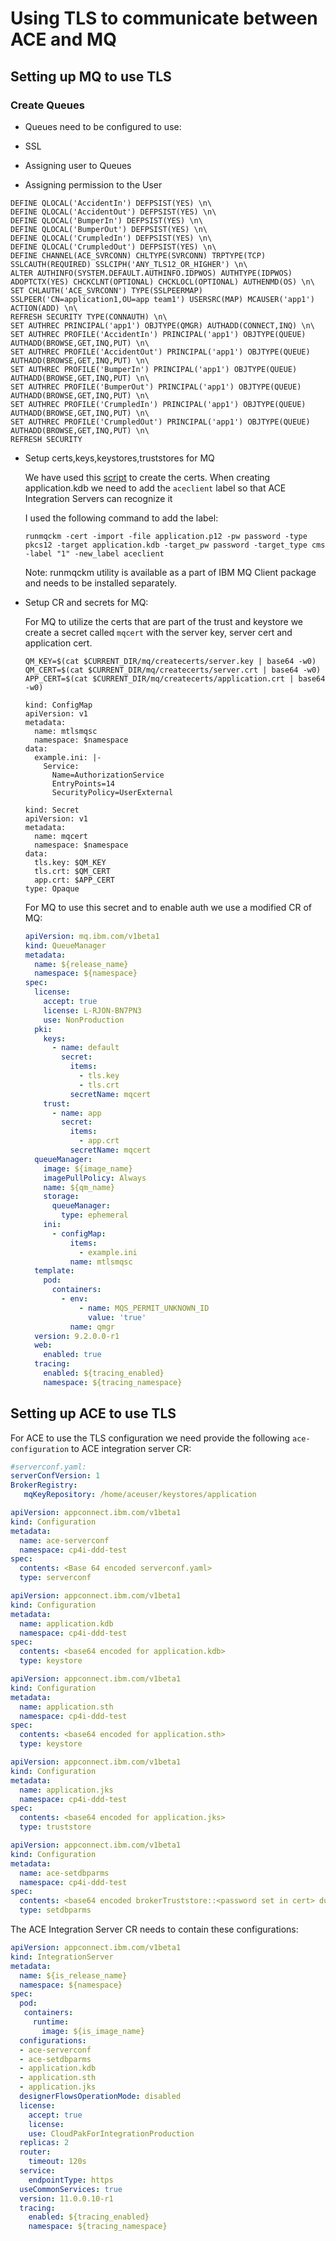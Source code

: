 # Using TLS to communicate between ACE and MQ

## Setting up MQ to use TLS

### Create Queues 
- Queues need to be configured to use:
 
 - SSL
 - Assigning user to Queues
 - Assigning permission to the User

 ```
DEFINE QLOCAL('AccidentIn') DEFPSIST(YES) \n\
DEFINE QLOCAL('AccidentOut') DEFPSIST(YES) \n\
DEFINE QLOCAL('BumperIn') DEFPSIST(YES) \n\
DEFINE QLOCAL('BumperOut') DEFPSIST(YES) \n\
DEFINE QLOCAL('CrumpledIn') DEFPSIST(YES) \n\
DEFINE QLOCAL('CrumpledOut') DEFPSIST(YES) \n\
DEFINE CHANNEL(ACE_SVRCONN) CHLTYPE(SVRCONN) TRPTYPE(TCP) SSLCAUTH(REQUIRED) SSLCIPH('ANY_TLS12_OR_HIGHER') \n\
ALTER AUTHINFO(SYSTEM.DEFAULT.AUTHINFO.IDPWOS) AUTHTYPE(IDPWOS) ADOPTCTX(YES) CHCKCLNT(OPTIONAL) CHCKLOCL(OPTIONAL) AUTHENMD(OS) \n\
SET CHLAUTH('ACE_SVRCONN') TYPE(SSLPEERMAP) SSLPEER('CN=application1,OU=app team1') USERSRC(MAP) MCAUSER('app1') ACTION(ADD) \n\
REFRESH SECURITY TYPE(CONNAUTH) \n\
SET AUTHREC PRINCIPAL('app1') OBJTYPE(QMGR) AUTHADD(CONNECT,INQ) \n\
SET AUTHREC PROFILE('AccidentIn') PRINCIPAL('app1') OBJTYPE(QUEUE) AUTHADD(BROWSE,GET,INQ,PUT) \n\
SET AUTHREC PROFILE('AccidentOut') PRINCIPAL('app1') OBJTYPE(QUEUE) AUTHADD(BROWSE,GET,INQ,PUT) \n\
SET AUTHREC PROFILE('BumperIn') PRINCIPAL('app1') OBJTYPE(QUEUE) AUTHADD(BROWSE,GET,INQ,PUT) \n\
SET AUTHREC PROFILE('BumperOut') PRINCIPAL('app1') OBJTYPE(QUEUE) AUTHADD(BROWSE,GET,INQ,PUT) \n\
SET AUTHREC PROFILE('CrumpledIn') PRINCIPAL('app1') OBJTYPE(QUEUE) AUTHADD(BROWSE,GET,INQ,PUT) \n\
SET AUTHREC PROFILE('CrumpledOut') PRINCIPAL('app1') OBJTYPE(QUEUE) AUTHADD(BROWSE,GET,INQ,PUT) \n\
REFRESH SECURITY
```

- Setup certs,keys,keystores,truststores for MQ
    
    We have used this [script](./createcerts/generate-test-cert.sh) to create the certs.
    When creating application.kdb we need to add the `aceclient` label so that ACE Integration Servers can recognize it

    I used the following command to add the label:

    `runmqckm -cert -import -file application.p12 -pw password -type pkcs12 -target application.kdb -target_pw password -target_type cms -label "1" -new_label aceclient`

    Note: runmqckm utility is available as a part of IBM MQ Client package and needs to be installed separately.

- Setup CR and secrets for MQ:
  
    For MQ to utilize the certs that are part of the trust and keystore we create a secret called `mqcert` with the server key, server cert and application cert.

    ```
    QM_KEY=$(cat $CURRENT_DIR/mq/createcerts/server.key | base64 -w0)
    QM_CERT=$(cat $CURRENT_DIR/mq/createcerts/server.crt | base64 -w0)
    APP_CERT=$(cat $CURRENT_DIR/mq/createcerts/application.crt | base64 -w0)
    
    kind: ConfigMap
    apiVersion: v1
    metadata:
      name: mtlsmqsc
      namespace: $namespace
    data:
      example.ini: |-
        Service:
          Name=AuthorizationService
          EntryPoints=14
          SecurityPolicy=UserExternal

    kind: Secret
    apiVersion: v1
    metadata:
      name: mqcert
      namespace: $namespace
    data:
      tls.key: $QM_KEY
      tls.crt: $QM_CERT
      app.crt: $APP_CERT
    type: Opaque
    ```

    For MQ to use this secret and to enable auth we use a modified CR of MQ:

  ```yaml
  apiVersion: mq.ibm.com/v1beta1
  kind: QueueManager
  metadata:
    name: ${release_name}
    namespace: ${namespace}
  spec:
    license:
      accept: true
      license: L-RJON-BN7PN3
      use: NonProduction
    pki:
      keys:
        - name: default
          secret:
            items:
              - tls.key
              - tls.crt
            secretName: mqcert
      trust:
        - name: app
          secret:
            items:
              - app.crt
            secretName: mqcert
    queueManager:
      image: ${image_name}
      imagePullPolicy: Always
      name: ${qm_name}
      storage:
        queueManager:
          type: ephemeral
      ini:
        - configMap:
            items:
              - example.ini
            name: mtlsmqsc
    template:
      pod:
        containers:
          - env:
              - name: MQS_PERMIT_UNKNOWN_ID
                value: 'true'
            name: qmgr
    version: 9.2.0.0-r1
    web:
      enabled: true
    tracing:
      enabled: ${tracing_enabled}
      namespace: ${tracing_namespace}
  ```

## Setting up ACE to use TLS

For ACE to use the TLS configuration we need provide the following `ace-configuration` to ACE integration server CR:

```yaml
#serverconf.yaml:
serverConfVersion: 1
BrokerRegistry:
   mqKeyRepository: /home/aceuser/keystores/application

apiVersion: appconnect.ibm.com/v1beta1
kind: Configuration
metadata:
  name: ace-serverconf
  namespace: cp4i-ddd-test
spec:
  contents: <Base 64 encoded serverconf.yaml>
  type: serverconf
```

```yaml
apiVersion: appconnect.ibm.com/v1beta1
kind: Configuration
metadata:
  name: application.kdb
  namespace: cp4i-ddd-test
spec:
  contents: <base64 encoded for application.kdb>
  type: keystore
```
```yaml
apiVersion: appconnect.ibm.com/v1beta1
kind: Configuration
metadata:
  name: application.sth
  namespace: cp4i-ddd-test
spec:
  contents: <base64 encoded for application.sth>
  type: keystore
 ```

```yaml
apiVersion: appconnect.ibm.com/v1beta1
kind: Configuration
metadata:
  name: application.jks
  namespace: cp4i-ddd-test
spec:
  contents: <base64 encoded for application.jks>
  type: truststore
```

```yaml
apiVersion: appconnect.ibm.com/v1beta1
kind: Configuration
metadata:
  name: ace-setdbparms
  namespace: cp4i-ddd-test
spec:
  contents: <base64 encoded brokerTruststore::<password set in cert> dummy <password set in cert>>
  type: setdbparms
```

The ACE Integration Server CR needs to contain these configurations:

```yaml
apiVersion: appconnect.ibm.com/v1beta1
kind: IntegrationServer
metadata:
  name: ${is_release_name}
  namespace: ${namespace}
spec:
  pod:
   containers:
     runtime:
       image: ${is_image_name}
  configurations:
  - ace-serverconf
  - ace-setdbparms
  - application.kdb
  - application.sth
  - application.jks
  designerFlowsOperationMode: disabled
  license:
    accept: true
    license: 
    use: CloudPakForIntegrationProduction
  replicas: 2
  router:
    timeout: 120s
  service:
    endpointType: https
  useCommonServices: true
  version: 11.0.0.10-r1
  tracing:
    enabled: ${tracing_enabled}
    namespace: ${tracing_namespace}
```



